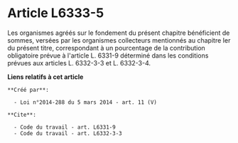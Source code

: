 # Article L6333-5

Les organismes agréés sur le fondement du présent chapitre bénéficient de sommes, versées par les organismes collecteurs
mentionnés au chapitre Ier du présent titre, correspondant à un pourcentage de la contribution obligatoire prévue à l'article
L. 6331-9 déterminé dans les conditions prévues aux articles L. 6332-3-3 et L. 6332-3-4.

**Liens relatifs à cet article**

	**Créé par**:

	  - Loi n°2014-288 du 5 mars 2014 - art. 11 (V)

	**Cite**:

	  - Code du travail - art. L6331-9
	  - Code du travail - art. L6332-3-3
